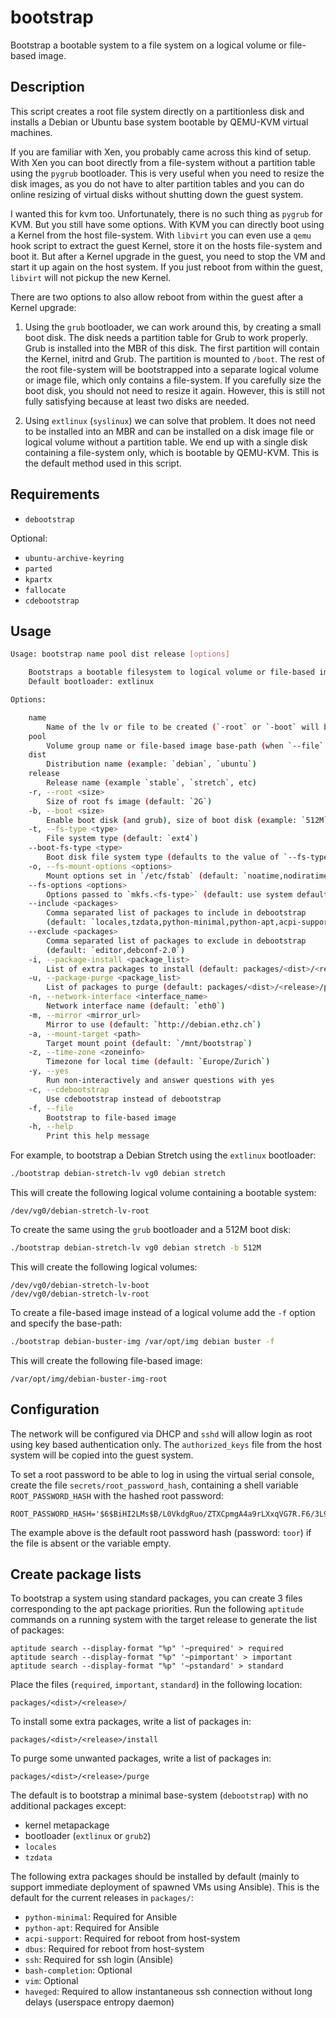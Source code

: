 bootstrap
=========

Bootstrap a bootable system to a file system on a logical volume or file-based image.

Description
-----------

This script creates a root file system directly on a partitionless disk and installs a Debian or Ubuntu base system bootable by QEMU-KVM virtual machines.

If you are familiar with Xen, you probably came across this kind of setup. With Xen you can boot directly from a file-system without a partition table using the `pygrub` bootloader. This is very useful when you need to resize the disk images, as you do not have to alter partition tables and you can do online resizing of virtual disks without shutting down the guest system.

I wanted this for kvm too. Unfortunately, there is no such thing as `pygrub` for KVM. But you still have some options. With KVM you can directly boot using a Kernel from the host file-system. With `libvirt` you can even use a `qemu` hook script to extract the guest Kernel, store it on the hosts file-system and boot it. But after a Kernel upgrade in the guest, you need to stop the VM and start it up again on the host system. If you just reboot from within the guest, `libvirt` will not pickup the new Kernel.

There are two options to also allow reboot from within the guest after a Kernel upgrade:

1. Using the `grub` bootloader, we can work around this, by creating a small boot disk. The disk needs a partition table for Grub to work properly. Grub is installed into the MBR of this disk. The first partition will contain the Kernel, initrd and Grub. The partition is mounted to `/boot`. The rest of the root file-system will be bootstrapped into a separate logical volume or image file, which only contains a file-system. If you carefully size the boot disk, you should not need to resize it again. However, this is still not fully satisfying because at least two disks are needed.

2. Using `extlinux` (`syslinux`) we can solve that problem. It does not need to be installed into an MBR and can be installed on a disk image file or logical volume without a partition table. We end up with a single disk containing a file-system only, which is bootable by QEMU-KVM. This is the default method used in this script.

Requirements
------------

- `debootstrap`

Optional:

- `ubuntu-archive-keyring`
- `parted`
- `kpartx`
- `fallocate`
- `cdebootstrap`

Usage
-----

```bash
Usage: bootstrap name pool dist release [options]

    Bootstraps a bootable filesystem to logical volume or file-based image.
    Default bootloader: extlinux

Options:

    name
        Name of the lv or file to be created (`-root` or `-boot` will be appended)
    pool
        Volume group name or file-based image base-path (when `--file` is used)
    dist
        Distribution name (example: `debian`, `ubuntu`)
    release
        Release name (example `stable`, `stretch`, etc)
    -r, --root <size>
        Size of root fs image (default: `2G`)
    -b, --boot <size>
        Enable boot disk (and grub), size of boot disk (example: `512M`)
    -t, --fs-type <type>
        File system type (default: `ext4`)
    --boot-fs-type <type>
        Boot disk file system type (defaults to the value of `--fs-type`)
    -o, --fs-mount-options <options>
        Mount options set in `/etc/fstab` (default: `noatime,nodiratime`)
    --fs-options <options>
        Options passed to `mkfs.<fs-type>` (default: use system defaults)
    --include <packages>
        Comma separated list of packages to include in debootstrap
        (default: `locales,tzdata,python-minimal,python-apt,acpi-support,dbus,ssh,bash-completion,vim,haveged`)
    --exclude <packages>
        Comma separated list of packages to exclude in debootstrap
        (default: `editor,debconf-2.0`)
    -i, --package-install <package_list>
        List of extra packages to install (default: packages/<dist>/<release>/install)
    -u, --package-purge <package_list>
        List of packages to purge (default: packages/<dist>/<release>/purge)
    -n, --network-interface <interface_name>
        Network interface name (default: `eth0`)
    -m, --mirror <mirror_url>
        Mirror to use (default: `http://debian.ethz.ch`)
    -a, --mount-target <path>
        Target mount point (default: `/mnt/bootstrap`)
    -z, --time-zone <zoneinfo>
        Timezone for local time (default: `Europe/Zurich`)
    -y, --yes
        Run non-interactively and answer questions with yes
    -c, --cdebootstrap
        Use cdebootstrap instead of debootstrap
    -f, --file
        Bootstrap to file-based image
    -h, --help
        Print this help message
```

For example, to bootstrap a Debian Stretch using the `extlinux` bootloader:

```bash
./bootstrap debian-stretch-lv vg0 debian stretch
```

This will create the following logical volume containing a bootable system:

```
/dev/vg0/debian-stretch-lv-root
```

To create the same using the `grub` bootloader and a 512M boot disk:

```bash
./bootstrap debian-stretch-lv vg0 debian stretch -b 512M
```

This will create the following logical volumes:

```
/dev/vg0/debian-stretch-lv-boot
/dev/vg0/debian-stretch-lv-root
```

To create a file-based image instead of a logical volume add the `-f` option and specify the base-path:

```bash
./bootstrap debian-buster-img /var/opt/img debian buster -f
```

This will create the following file-based image:

```
/var/opt/img/debian-buster-img-root
```

Configuration
-------------

The network will be configured via DHCP and `sshd` will allow login as root using key based authentication only. The `authorized_keys` file from the host system will be copied into the guest system.

To set a root password to be able to log in using the virtual serial console, create the file `secrets/root_password_hash`, containing a shell variable `ROOT_PASSWORD_HASH` with the hashed root password:

```
ROOT_PASSWORD_HASH='$6$BiHI2LMs$B/L0VkdgRuo/ZTXCpmgA4a9rLXxqVG7R.F6/3L93kKdOPmm8C9nT5VJ/8LL7MxykhqJkGZpOHi8z47m1RAt231'
```

The example above is the default root password hash (password: `toor`) if the file is absent or the variable empty.

Create package lists
--------------------

To bootstrap a system using standard packages, you can create 3 files corresponding to the apt package priorities. Run the following `aptitude` commands on a running system with the target release to generate the list of packages:

```
aptitude search --display-format "%p" '~prequired' > required
aptitude search --display-format "%p" '~pimportant' > important
aptitude search --display-format "%p" '~pstandard' > standard
```

Place the files (`required`, `important`, `standard`) in the following location:

```
packages/<dist>/<release>/
```

To install some extra packages, write a list of packages in:

```
packages/<dist>/<release>/install
```

To purge some unwanted packages, write a list of packages in:

```
packages/<dist>/<release>/purge
```

The default is to bootstrap a minimal base-system (`debootstrap`) with no additional packages except:

- kernel metapackage
- bootloader (`extlinux` or `grub2`)
- `locales`
- `tzdata`

The following extra packages should be installed by default (mainly to support immediate deployment of spawned VMs using Ansible). This is the default for the current releases in `packages/`:

- `python-minimal`: Required for Ansible
- `python-apt`: Required for Ansible
- `acpi-support`: Required for reboot from host-system
- `dbus`: Required for reboot from host-system
- `ssh`: Required for ssh login (Ansible)
- `bash-completion`: Optional
- `vim`: Optional
- `haveged`: Required to allow instantaneous ssh connection without long delays (userspace entropy daemon)
